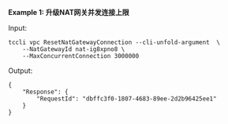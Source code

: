 **Example 1: 升级NAT网关并发连接上限**



Input: 

```
tccli vpc ResetNatGatewayConnection --cli-unfold-argument  \
    --NatGatewayId nat-ig8xpno8 \
    --MaxConcurrentConnection 3000000
```

Output: 
```
{
    "Response": {
        "RequestId": "dbffc3f0-1807-4683-89ee-2d2b96425ee1"
    }
}
```

